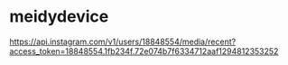 meidydevice
===========

https://api.instagram.com/v1/users/18848554/media/recent?access_token=18848554.1fb234f.72e074b7f6334712aaf1294812353252
